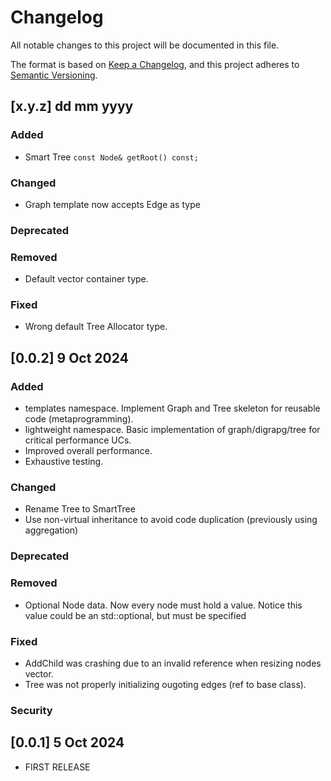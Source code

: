 # Changelog
All notable changes to this project will be documented in this file.

The format is based on [Keep a Changelog](https://keepachangelog.com/en/1.0.0/),
and this project adheres to [Semantic Versioning](https://semver.org/spec/v2.0.0.html).

## [x.y.z] dd mm yyyy

### Added
* Smart Tree `const Node& getRoot() const;`

### Changed
* Graph template now accepts Edge as type

### Deprecated

### Removed
* Default vector container type.

### Fixed
* Wrong default Tree Allocator type.

## [0.0.2] 9 Oct 2024

### Added
* templates namespace. Implement Graph and Tree skeleton for reusable code (metaprogramming).
* lightweight namespace. Basic implementation of graph/digrapg/tree for critical performance UCs.
* Improved overall performance.
* Exhaustive testing.

### Changed
* Rename Tree to SmartTree
* Use non-virtual inheritance to avoid code duplication (previously using aggregation)

### Deprecated

### Removed
* Optional Node data. Now every node must hold a value. Notice this value could be an std::optional, but must be specified

### Fixed
* AddChild was crashing due to an invalid reference when resizing nodes vector.
* Tree was not properly initializing ougoting edges (ref to base class).

### Security

## [0.0.1] 5 Oct 2024

* FIRST RELEASE